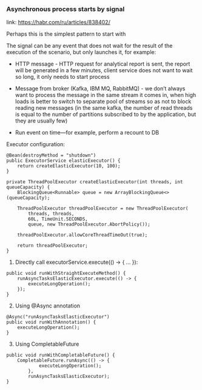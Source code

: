 ### Asynchronous process starts by signal

link: https://habr.com/ru/articles/838402/

Perhaps this is the simplest pattern to start with

The signal can be any event that does not wait for the result of the execution of the scenario, but only launches it,
for example:

* HTTP message - HTTP request for analytical report is sent, the report will be generated in a few minutes, client
  service
  does not want to wait so long, it only needs to start process

* Message from broker (Kafka, IBM MQ, RabbitMQ) - we don’t always want to process the message in the same stream it
  comes
  in, when high loads is better to switch to separate pool of streams so as not to block reading new messages (in the
  same
  kafka, the number of read threads is equal to the number of partitions subscribed to by the application, but they are
  usually few)

* Run event on time—for example, perform a recount to DB

Executor configuration:

```
@Bean(destroyMethod = "shutdown")
public ExecutorService elasticExecutor() {
    return createElasticExecutor(10, 100);
}

private ThreadPoolExecutor createElasticExecutor(int threads, int queueCapacity) {
    BlockingQueue<Runnable> queue = new ArrayBlockingQueue<>(queueCapacity);

    ThreadPoolExecutor threadPoolExecutor = new ThreadPoolExecutor(
        threads, threads,
        60L, TimeUnit.SECONDS,
        queue, new ThreadPoolExecutor.AbortPolicy());

    threadPoolExecutor.allowCoreThreadTimeOut(true);

    return threadPoolExecutor;
}
```

1. Directly call executorService.execute(() -> { … }):

```
public void runWithStraightExecuteMethod() {
    runAsyncTasksElasticExecutor.execute(() -> {
        executeLongOperation();
    });
}
```

2. Using @Async annotation

```
@Async("runAsyncTasksElasticExecutor")
public void runWithAnnotation() {
    executeLongOperation();
}
```

3. Using CompletableFuture

```
public void runWithCompletableFuture() {
    CompletableFuture.runAsync(() -> {
            executeLongOperation();
        },
        runAsyncTasksElasticExecutor);
}
```